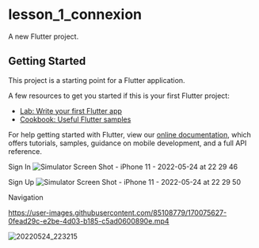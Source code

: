 # lesson_1_connexion

A new Flutter project.

## Getting Started

This project is a starting point for a Flutter application.

A few resources to get you started if this is your first Flutter project:

- [Lab: Write your first Flutter app](https://flutter.dev/docs/get-started/codelab)
- [Cookbook: Useful Flutter samples](https://flutter.dev/docs/cookbook)

For help getting started with Flutter, view our
[online documentation](https://flutter.dev/docs), which offers tutorials,
samples, guidance on mobile development, and a full API reference.

Sign In
![Simulator Screen Shot - iPhone 11 - 2022-05-24 at 22 29 46](https://user-images.githubusercontent.com/85108779/170074445-a82f6feb-1bd9-4f42-b0e5-6df137fb060c.png)

Sign Up
![Simulator Screen Shot - iPhone 11 - 2022-05-24 at 22 29 50](https://user-images.githubusercontent.com/85108779/170074472-c0b2fa86-05ec-4d4a-bd4e-e814f836bcc5.png)

Navigation 


https://user-images.githubusercontent.com/85108779/170075627-0fead29c-e2be-4d03-b185-c5ad0600890e.mp4


![20220524_223215](https://user-images.githubusercontent.com/85108779/170074838-b66727fc-47b9-4183-841c-1e0101713e61.gif)


